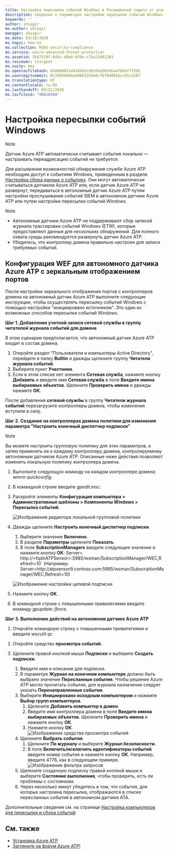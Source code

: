 ```yaml
---
title: Настройка пересылки событий Windows в Расширенной защите от угроз Azure
description: Сведения о параметрах настройки пересылки событий Windows в Azure ATP
keywords: ''
author: shsagir
ms.author: shsagir
manager: shsagir
ms.date: 03/18/2020
ms.topic: how-to
ms.collection: M365-security-compliance
ms.service: azure-advanced-threat-protection
ms.assetid: 3547519f-8d9c-40a9-8f0e-c7ba21081203
ms.reviewer: itargoet
ms.suite: ems
ms.openlocfilehash: 8580988514434b03cd932edd054ba4f80af7f501
ms.sourcegitcommit: 0c356b0860ae8663254e0cf6f04001bcc91ce207
ms.translationtype: HT
ms.contentlocale: ru-RU
ms.lasthandoff: 09/21/2020
ms.locfileid: "90826504"
---
```

# <a name="configuring-windows-event-forwarding"></a>Настройка пересылки событий Windows

> [!NOTE]
> Датчик Azure ATP автоматически считывает события локально — настраивать переадресацию событий не требуется.

Для расширения возможностей обнаружения службе Azure ATP необходим доступ к событиям Windows, приведенным в разделе [Настройка сбора данных о событиях](configure-windows-event-collection.md#configure-event-collection). Они могут автоматически считываться датчиком Azure ATP или, если датчик Azure ATP не развернут, передаваться в автономный датчик Azure ATP путем настройки прослушивания событий SIEM в автономном датчике Azure ATP или путем настройки пересылки событий Windows.

> [!NOTE]
>
> - Автономные датчики Azure ATP не поддерживают сбор записей журнала трассировки событий Windows (ETW), которые предоставляют данные для нескольких обнаружений. Для полного охвата среды рекомендуется развернуть датчик Azure ATP.
> - Убедитесь, что контроллер домена правильно настроен для записи требуемых событий.

## <a name="wef-configuration-for-azure-atp-standalone-sensors-with-port-mirroring"></a>Конфигурация WEF для автономного датчика Azure ATP с зеркальным отображением портов

После настройки зеркального отображения портов с контроллеров домена на автономный датчик Azure ATP выполните следующие инструкции, чтобы осуществлять пересылку событий Windows с помощью настройки "инициировано источником". Это один из возможных способов пересылки событий Windows.

**Шаг 1. Добавление учетной записи сетевой службы в группу читателей журнала событий для домена**

В этом сценарии предполагается, что автономный датчик Azure ATP входит в состав домена.

1. Откройте раздел "Пользователи и компьютеры Active Directory", перейдите в папку **Builtin** и дважды щелкните группу **Читатели журнала событий**.
1. Выберите пункт **Участники**.
1. Если в этом списке нет элемента **Сетевая служба**, нажмите кнопку **Добавить** и введите имя **Сетевая служба** в поле **Введите имена выбираемых объектов**. Щелкните **Проверить имена** и дважды нажмите **ОК**.

После добавления **сетевой службы** в группу **Читатели журнала событий** перезагрузите контроллеры домена, чтобы изменения вступили в силу.

**Шаг 2. Создание на контроллерах домена политики для изменения параметра "Настроить конечный диспетчер подписки"**

> [!Note]
> Вы можете настроить групповую политику для этих параметров, а затем применять ее к каждому контроллеру домена, контролируемому автономным датчиком Azure ATP. Описанные ниже действия позволяют изменить локальную политику контроллера домена.

1. Выполните следующую команду на каждом контроллере домена: *winrm quickconfig*.
1. В командной строке введите *gpedit.msc*.
1. Раскройте элементы **Конфигурация компьютера > Административные шаблоны > Компоненты Windows > Пересылка событий**.

    ![Изображения редактора локальной групповой политики](media/wef%201%20local%20group%20policy%20editor.png)

1. Дважды щелкните **Настроить конечный диспетчер подписки**.

    1. Выберите значение **Включено**.
    1. В разделе **Параметры** щелкните **Показать**.
    1. В поле **SubscriptionManagers** введите следующее значение и нажмите кнопку **ОК**:  Server= http\://\<fqdnATPSensor>:5985/wsman/SubscriptionManager/WEC,Refresh=10` (Например: Server=http\://atpsensor9.contoso.com:5985/wsman/SubscriptionManager/WEC,Refresh=10)

    ![Изображение настройки целевой подписки](media/wef%202%20config%20target%20sub%20manager.png)

1. Нажмите кнопку **ОК**.
1. В командной строке с повышенными привилегиями введите команду *gpupdate /force*.

**Шаг 3. Выполнение действий на автономном датчике Azure ATP**

1. Откройте командную строку с повышенными привилегиями и введите *wecutil qc*
1. Откройте средство **просмотра событий**.
1. Щелкните правой кнопкой мыши **Подписки** и выберите **Создать подписки**.

    1. Введите имя и описание для подписки.
    1. В параметре **Журнал на конечном компьютере** должно быть выбрано значение **Пересланные события**. Чтобы решение Azure ATP могло прочитать события, для журнала назначения следует указать **Перенаправленные события**.
    1. Выберите **Инициировано исходным компьютером** и нажмите **Выбор групп компьютеров**.
        1. Щелкните **Добавить компьютер в домен**.
        1. Введите имя контроллера домена в поле **Введите имена выбираемых объектов**. Щелкните **Проверить имена** и нажмите кнопку **ОК**.
        1. Нажмите кнопку **ОК**.
        ![Изображение средства просмотра событий](media/wef3%20event%20viewer.png)
    1. Щелкните **Выбрать события**.
        1. Щелкните **По журналу** и выберите **Журнал безопасности**.
        1. В поле **Включить/исключить идентификаторы событий** введите номер события и нажмите кнопку **OK**. Например, введите 4776, как в следующем примере.<br/>
        ![Изображение фильтра запросов](media/wef-4-query-filter.png)
    1. Щелкните созданную подписку правой кнопкой мыши и выберите **Состояние выполнения**, чтобы проверить, есть ли проблемы с состоянием.
    1. Через несколько минут убедитесь в том, что события, для которых настроена пересылка, отображаются в списке пересланных событий в автономном датчике ATA.

Дополнительные сведения см. на странице [Настройка компьютеров для пересылки и сбора событий](/previous-versions/windows/it-pro/windows-server-2008-R2-and-2008/cc748890(v=ws.11))

## <a name="see-also"></a>См. также

- [Установка Azure ATP](install-step1.md)
- [Загляните на форум Azure ATP!](https://aka.ms/azureatpcommunity)